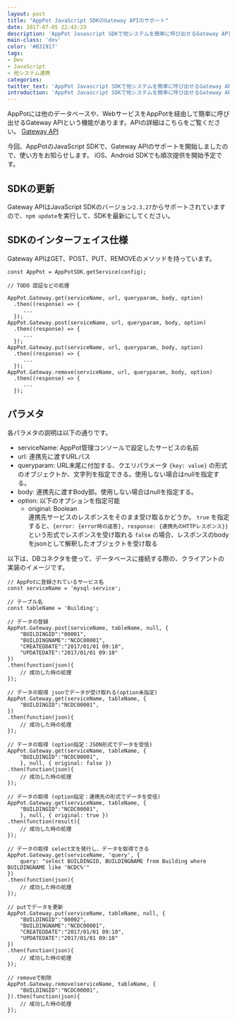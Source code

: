 ```yaml
---
layout: post
title: "AppPot JavaScript SDKのGateway APIのサポート"
date: 2017-07-05 22:43:23
description: 'AppPot Javascript SDKで他システムを簡単に呼び出せるGateway APIのサポートを開始しました。'
main-class: 'dev'
color: '#B31917'
tags:
- Dev
- JavaScript
- 他システム連携
categories:
twitter_text: 'AppPot Javascript SDKで他システムを簡単に呼び出せるGateway APIのサポートを開始しました。'
introduction: 'AppPot Javascript SDKで他システムを簡単に呼び出せるGateway APIのサポートを開始しました。'
---
```


AppPotには他のデータベースや、WebサービスをAppPotを経由して簡単に呼び出せるGateway APIという機能があります。APIの詳細はこちらをご覧ください。
[Gateway API](http://docs.apppot.jp/apppot/09.GatewayAPI.html)

今回、AppPotのJavaScript SDKで、Gateway APIのサポートを開始しましたので、使い方をお知らせします。
iOS、Android SDKでも順次提供を開始予定です。

## SDKの更新
Gateway APIはJavaScript SDKのバージョン`2.3.27`からサポートされていますので、`npm update`を実行して、SDKを最新にしてください。

## SDKのインターフェイス仕様
Gateway APIはGET、POST、PUT、REMOVEのメソッドを持っています。

```
const AppPot = AppPotSDK.getService(config);

// TODO 認証などの処理

AppPot.Gateway.get(serviceName, url, queryparam, body, option)
  .then((response) => {
     ...
  });
AppPot.Gateway.post(serviceName, url, queryparam, body, option)
  .then((response) => {
     ...
  });
AppPot.Gateway.put(serviceName, url, queryparam, body, option)
  .then((response) => {
     ...
  });
AppPot.Gateway.remove(serviceName, url, queryparam, body, option)
  .then((response) => {
     ...
  });
```

## パラメタ
各パラメタの説明は以下の通りです。

- serviceName: AppPot管理コンソールで設定したサービスの名前
- url: 連携先に渡すURLパス
- queryparam: URL末尾に付加する、クエリパラメータ `{key: value}` の形式のオブジェクトか、文字列を指定できる。使用しない場合はnullを指定する。
- body: 連携先に渡すBody部。使用しない場合はnullを指定する。
- option: 以下のオプションを指定可能
	- original: Boolean  
	  連携先サービスのレスポンスをそのまま受け取るかどうか。
	  `true` を指定すると、`{error: {error時の返答}, response: {連携先のHTTPレスポンス}}` という形式でレスポンスを受け取れる
	  `false` の場合、レスポンスのbodyをjsonとして解釈したオブジェクトを受け取る

以下は、DBコネクタを使って、データベースに接続する際の、クライアントの実装のイメージです。

```
// AppPotに登録されているサービス名
const serviceName = 'mysql-service';

// テーブル名
const tableName = 'Building';

// データの登録
AppPot.Gateway.post(serviceName, tableName, null, {
	"BUILDINGID":"00001",
	"BUILDINGNAME":"NCDC00001",
	"CREATEDDATE":"2017/01/01 09:10",
	"UPDATEDATE":"2017/01/01 09:10"
})
.then(function(json){
	// 成功した時の処理
});

// データの取得 jsonでデータが受け取れる(option未指定)
AppPot.Gateway.get(serviceName, tableName, {
	"BUILDINGID":"NCDC00001",
})
.then(function(json){
	// 成功した時の処理
});

// データの取得 (option指定：JSON形式でデータを受信)
AppPot.Gateway.get(serviceName, tableName, {
	"BUILDINGID":"NCDC00001",
	}, null, { original: false })
.then(function(json){
	// 成功した時の処理
});

// データの取得 (option指定：連携先の形式でデータを受信)
AppPot.Gateway.get(serviceName, tableName, {
	"BUILDINGID":"NCDC00001",
	}, null, { original: true })
.then(function(result){
	// 成功した時の処理
});

// データの取得 select文を発行し、データを取得できる
AppPot.Gateway.get(serviceName, 'query', {
	query: "select BUILDINGID, BUILDINGNAME from Building where BUILDINGNAME like 'NCDC%'"
})
.then(function(json){
	// 成功した時の処理
});

// putでデータを更新
AppPot.Gateway.put(serviceName, tableName, null, {
	"BUILDINGID":"00002",
	"BUILDINGNAME":"NCDC00001",
	"CREATEDDATE":"2017/01/01 09:10",
	"UPDATEDATE":"2017/01/01 09:10"
})
.then(function(json){
	// 成功した時の処理
});

// removeで削除
AppPot.Gateway.remove(serviceName, tableName, {
	"BUILDINGID":"NCDC00001",
}).then(function(json){
	// 成功した時の処理
});
```
